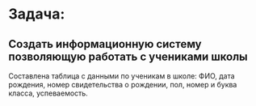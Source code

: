 # Задача: #

## Создать информационную систему позволяющую работать с учениками школы ##

Составлена таблица с данными по ученикам в школе: ФИО, дата рождения, номер свидетельства о рождении, пол, номер и буква класса, успеваемость.

